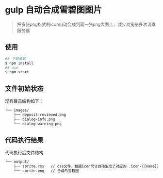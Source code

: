 # gulp 自动合成雪碧图图片

> 把多张png格式的icon自动合成到同一张png大图上，减少浏览器多次请求服务器

## 使用

```bash
## 下载依赖
$ npm install
## use
$ npm start
```

## 文件初始状态

现有目录结构如下：

```bash
└── images/
    ├── deposit-reviewed.png
    ├── dialog-info.png
    └── dialog-warning.png
```

## 代码执行结果

代码执行后文件结构

```bash
└── output/
    ├── sprite.css   // css文件，根据icon尺寸自动生成了对应的 .icon-{{name}}
    └── sprite.png   // 合成的雪碧图
```
